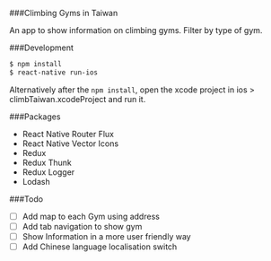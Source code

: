 ###Climbing Gyms in Taiwan

An app to show information on climbing gyms. Filter by type of gym.

###Development

```bash
$ npm install
$ react-native run-ios
```

Alternatively after the `npm install`, open the xcode project in ios > climbTaiwan.xcodeProject and run it.

###Packages

* React Native Router Flux
* React Native Vector Icons
* Redux
* Redux Thunk
* Redux Logger
* Lodash

###Todo

- [ ] Add map to each Gym using address
- [ ] Add tab navigation to show gym
- [ ] Show Information in a more user friendly way
- [ ] Add Chinese language localisation switch

